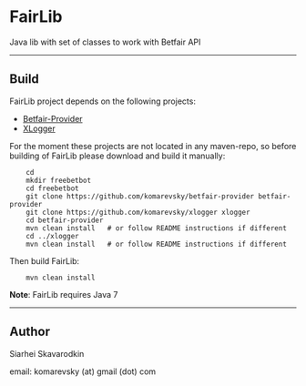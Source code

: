 FairLib
=======

Java lib with set of classes to work with Betfair API
_ _ _

Build
-----

FairLib project depends on the following projects:
*   [Betfair-Provider](https://github.com/komarevsky/betfair-provider)
*   [XLogger](https://github.com/komarevsky/xlogger)

For the moment these projects are not located in any maven-repo, so before building of FairLib please download and build it manually:

        cd
        mkdir freebetbot
        cd freebetbot
        git clone https://github.com/komarevsky/betfair-provider betfair-provider
        git clone https://github.com/komarevsky/xlogger xlogger
        cd betfair-provider
        mvn clean install   # or follow README instructions if different
        cd ../xlogger
        mvn clean install   # or follow README instructions if different

Then build FairLib:

        mvn clean install

**Note**: FairLib requires Java 7
_ _ _

Author
------

Siarhei Skavarodkin

email: komarevsky (at) gmail (dot) com
